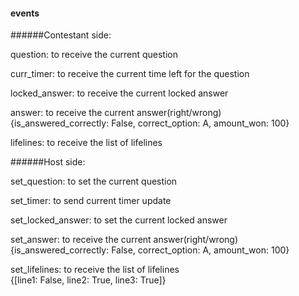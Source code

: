 #### events
######Contestant side:<br/>

question: to receive the current question

curr_timer: to receive the current time left for the question

locked_answer: to receive the current locked answer

answer: to receive the current answer(right/wrong)<br>
{is_answered_correctly: False, correct_option: A, amount_won: 100}

lifelines: to receive the list of lifelines 

######Host side:<br/>

set_question: to set the current question

set_timer: to send current timer update

set_locked_answer: to set the current locked answer

set_answer: to receive the current answer(right/wrong)<br>
{is_answered_correctly: False, correct_option: A, amount_won: 100}

set_lifelines: to receive the list of lifelines <br>
{[line1: False, line2: True, line3: True]}



